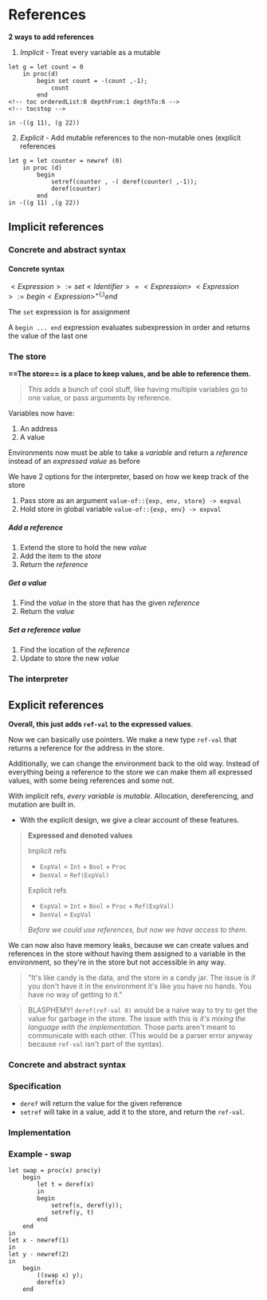 # References

[//]: # "These code blocks aren't really racket, but that's a close match for the highlighting"

**2 ways to add references**
1. _Implicit_ - Treat every variable as a mutable

```racket
let g = let count = 0
    in proc(d)
        begin set count = -(count ,-1);
            count
        end
<!-- toc orderedList:0 depthFrom:1 depthTo:6 -->
<!-- tocstop -->

in -((g 11), (g 22))
```

2.  _Explicit_ - Add mutable references to the non-mutable ones (explicit references

```racket
let g = let counter = newref (0)
    in proc (d)
        begin
            setref(counter , -( deref(counter) ,-1));
            deref(counter)
        end
in -((g 11) ,(g 22))
```

## Implicit references

### Concrete and abstract syntax

#### Concrete syntax
$<Expression>    :=  set <Identifier> = <Expression>$
$<Expression>    :=  begin <Expression>^{+(;)} end$

The `set` expression is for assignment

A `begin ... end` expression evaluates subexpression in order and returns the value of the last one

### The store
**==The store== is a place to keep values, and be able to reference them.**
>This adds a bunch of cool stuff, like having multiple variables go to one value, or pass arguments by reference.

Variables now have:
1. An address
2. A value

Environments now must be able to take a *variable* and return a *reference* instead of an *expressed value* as before

We have 2 options for the interpreter, based on how we keep track of the store
1. Pass store as an argument
    `value-of::{exp, env, store} -> expval`
2. Hold store in global variable
    `value-of::{exp, env} -> expval`

##### Add a reference
1. Extend the store to hold the new *value*
2. Add the item to the *store*
3. Return the *reference*

##### Get a value
1. Find the *value* in the store that has the given *reference*
2. Return the *value*

##### Set a reference value
1. Find the location of the *reference*
2. Update to store the new *value*

### The interpreter

## Explicit references
**Overall, this just adds `ref-val` to the expressed values**.

Now we can basically use pointers. We make a new type `ref-val` that returns a reference for the address in the store.

Additionally, we can change the environment back to the old way. Instead of everything being a reference to the store we can make them all expressed values, with some being references and some not.

With implicit refs, *every variable is mutable*. Allocation, dereferencing, and mutation are built in.
* With the explicit design, we give a clear account of these features.

>**Expressed and denoted values**
>
>Implicit refs
>* `ExpVal` = `Int` + `Bool` + `Proc`
>* `DenVal` = `Ref(ExpVal)`
>
>Explicit refs
>* `ExpVal` = `Int` + `Bool` + `Proc` + `Ref(ExpVal)`
>* `DenVal` = `ExpVal`
>
>*Before we could use references, but now we have access to them*.

We can now also have memory leaks, because we can create values and references in the store without having them assigned to a variable in the environment, so they're in the store but not accessible in any way.
>"It's like candy is the data, and the store in a candy jar. The issue is if you don't have it in the environment it's like you have no hands. You have no way of getting to it."

>BLASPHEMY!
> `deref(ref-val 0)` would be a naive way to try to get the value for garbage in the store. The issue with this is *it's mixing the language with the implementation.* Those parts aren't meant to communicate with each other. (This would be a parser error anyway  because `ref-val` isn't part of the syntax).

### Concrete and abstract syntax

### Specification
* `deref` will return the value for the given reference
* `setref` will take in a value, add it to the store, and return the `ref-val`.

### Implementation


### Example - swap
```racket
let swap = proc(x) proc(y)
    begin
        let t = deref(x)
        in
        begin
            setref(x, deref(y));
            setref(y, t)
        end
    end
in
let x - newref(1)
in
let y - newref(2)
in
    begin
        ((swap x) y);
        deref(x)
    end
```
